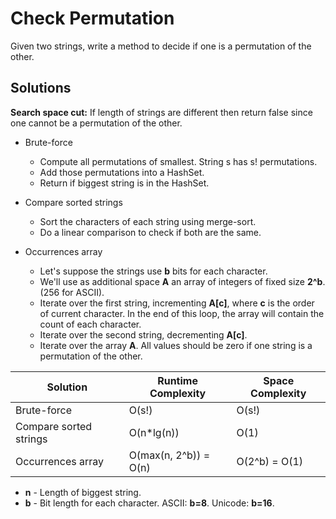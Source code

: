 # Check Permutation

Given two strings, write a method to decide if one is a permutation of the other.

## Solutions

**Search space cut:** If length of strings are different then return false since one cannot be a permutation of the other.

- Brute-force

  - Compute all permutations of smallest. String s has s! permutations.
  - Add those permutations into a HashSet.
  - Return if biggest string is in the HashSet.

- Compare sorted strings

  - Sort the characters of each string using merge-sort.
  - Do a linear comparison to check if both are the same.

- Occurrences array

  - Let's suppose the strings use **b** bits for each character.
  - We'll use as additional space **A** an array of integers of fixed size **2^b**. (256 for ASCII).
  - Iterate over the first string, incrementing **A[c]**, where **c** is the order of current character. In the end of this loop, the array will contain the count of each character.
  - Iterate over the second string, decrementing **A[c]**.
  - Iterate over the array **A**. All values should be zero if one string is a permutation of the other.

Solution               | Runtime Complexity    | Space Complexity
---------------------- | --------------------- | ----------------
Brute-force             | O(s!)                 | O(s!)
Compare sorted strings | O(n*lg(n))            | O(1)
Occurrences array      | O(max(n, 2^b)) = O(n) | O(2^b) = O(1)

- **n** - Length of biggest string.
- **b** - Bit length for each character. ASCII: **b=8**. Unicode: **b=16**.
